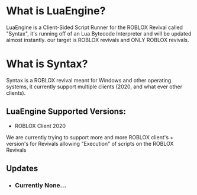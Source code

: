 # What is LuaEngine?
LuaEngine is a Client-Sided Script Runner for the ROBLOX Revival called "Syntax", it's running off of an Lua Bytecode Interpreter and will be updated almost instantly. our target is ROBLOX revivals and ONLY ROBLOX revivals.

# What is Syntax?
Syntax is a ROBLOX revival meant for Windows and other operating systems, it currently support multiple clients (2020, and what ever other clients).

## LuaEngine Supported Versions:
* ROBLOX Client 2020

We are currently trying to support more and more ROBLOX client's + version's for Revivals allowing "Execution" of scripts on the ROBLOX Revivals

## Updates
* ### Currently None...
